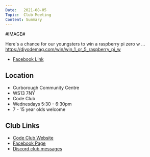 ```yaml
---
Date:   2021-08-05
Topic:  Club Meeting
Content: Summary
---
```

#IMAGE#

Here's a chance for our youngsters to win a raspberry pi zero w ... https://diyodemag.com/win/win_1_or_5_raspberry_pi_w

* [Facebook Link](https://www.facebook.com/1481985248595237/posts/3971863472940723/)

## Location

* Curborough Community Centre
* WS13 7NY
* Code Club
* Wednesdays 5:30 - 6:30pm
* 7 - 15 year olds welcome

## Club Links

* [Code Club Website](https://lichfield-code-club.github.io/)
* [Facebook Page](https://www.facebook.com/LichfieldCoders)
* [Discord club messages](https://discord.gg/szz6xGK)
